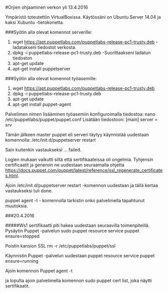 #Orjien ohjaaminen verkon yli
13.4.2016

Ympäristö toteutettiin VirtualBoxissa. Käytössäni on Ubuntu Server 14.04 ja kaksi Xubuntu -tietokonetta.

###Syötin alla olevat komennot serverille:

1. wget https://apt.puppetlabs.com/puppetlabs-release-pc1-trusty.deb -ladatakseni tiedostot verkosta.
2. dpkg -i puppetlabs-release-pc1-trusty.deb -Suorittaakseni ladatun tiedoston
3. apt-get update
4. apt-get install puppetserver


###Syötin alla olevat komennot työasemille:
1. wget https://apt.puppetlabs.com/puppetlabs-release-pc1-trusty.deb
2. dpkg -i puppetlabs-release-pc1-trusty.deb
3. apt-get update
4. apt-get install puppet-agent

Palvelimen nimen lisääminen työasemiin konfiguroimalla tiedostoa: nano /etc/puppetlabs/puppet/puppet.conf
Lisätään tiedostoon: 
[main]
server = srv

Tämän jälkeen master puppet eli serveri täytyy käynnistää uudestaan komennolla:
/etc/init.d/puppetserver restart

Sain kuitenkin vastaukseksi ... failed.

Logien mukaan vaikutti siltä että sertifikaateissa oli ongelmia. Tyhjensin certificaatit ja generoin ne uudestaan seuraamalla ohjetta https://docs.puppet.com/puppet/latest/reference/ssl_regenerate_certificates.html.

Ajoin /etc/init.d/puppetserver restart -komennon uudestaan ja tällä kertaa vastaukseksi tuli done.

puppet agent -t - komennolla tarkistin onko palvelimella tapahtunut muutoksia.

###20.4.2016

#####Ws1 sertifikaatti piti hakea uudestaan seuraavilla toimenpiteillä.
Pysäytin Puppet -palvelun 
sudo puppet resource service puppet ensure=stopped

Poistin kansion SSL
rm -r /etc/puppetlabs/puppet/ssl

Käynnistin Puppet -palvelun uudestaan
puppet resource service puppet ensure=running

Ajoin komennon
Puppet agent -t

ja lopulta ajoin palvelimella komennon sudo puppet cert list, joka näytti sertifikaatit.
